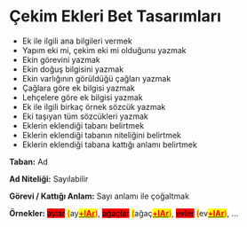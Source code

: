 # Çekim Ekleri Bet Tasarımları



* Ek ile ilgili ana bilgileri vermek
* Yapım eki mi, çekim eki mi olduğunu yazmak
* Ekin görevini yazmak
* Ekin doğuş bilgisini yazmak
* Ekin varlığının görüldüğü çağları yazmak
* Çağlara göre ek bilgisi yazmak
* Lehçelere göre ek bilgisi yazmak
* Ek ile ilgili birkaç örnek sözcük yazmak
* Eki taşıyan tüm sözcükleri yazmak
* Eklerin eklendiği tabanı belirtmek
* Eklerin eklendiği tabanın niteliğini belirtmek
* Eklerin eklendiği tabana kattığı anlamı belirtmek





**Taban:** Ad

**Ad Niteliği:** Sayılabilir

**Görevi / Kattığı Anlam:** Sayı anlamı ile çoğaltmak

**Örnekler:** <mark style="background-color:red;">aylar</mark> <mark style="color:red;">(</mark>ay[<mark style="color:red;">**+lAr**</mark>](../../../cekim-ekleri/lar.md)<mark style="color:red;">)</mark>, <mark style="background-color:red;">ağaçlar</mark>  <mark style="color:green;"></mark> <mark style="color:red;">(</mark>ağaç[<mark style="color:red;">**+lAr**</mark>](../../../cekim-ekleri/lar.md)<mark style="color:red;">)</mark>, <mark style="background-color:red;">evler</mark> <mark style="color:red;">(</mark>ev[<mark style="color:red;">**+lAr**</mark>](../../../cekim-ekleri/lar.md)<mark style="color:red;">)</mark>, ...
